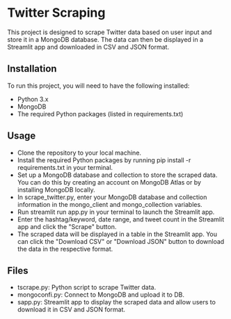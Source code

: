 # Twitter Scraping
This project is designed to scrape Twitter data based on user input and store it in a MongoDB database. The data can then be displayed in a Streamlit app and downloaded in CSV and JSON format.

## Installation
To run this project, you will need to have the following installed:

* Python 3.x
* MongoDB
* The required Python packages (listed in requirements.txt)

## Usage
* Clone the repository to your local machine.
* Install the required Python packages by running pip install -r requirements.txt in your terminal.
* Set up a MongoDB database and collection to store the scraped data. You can do this by creating an account on MongoDB Atlas or by installing MongoDB locally.
* In scrape_twitter.py, enter your MongoDB database and collection information in the mongo_client and mongo_collection variables.
* Run streamlit run app.py in your terminal to launch the Streamlit app.
* Enter the hashtag/keyword, date range, and tweet count in the Streamlit app and click the "Scrape" button.
* The scraped data will be displayed in a table in the Streamlit app. You can click the "Download CSV" or "Download JSON" button to download the data in the respective format.

## Files
* tscrape.py: Python script to scrape Twitter data.
* mongoconfi.py: Connect to MongoDB and upload it to DB.
* sapp.py: Streamlit app to display the scraped data and allow users to download it in CSV and JSON format.
